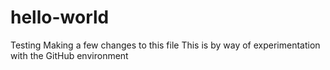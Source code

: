# hello-world
Testing
Making a few changes to this file
This is by way of experimentation with the GitHub environment
